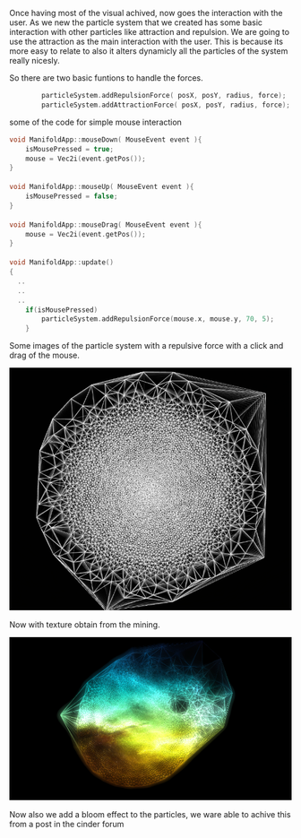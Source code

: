 Once having most of the visual achived, now goes the interaction with the user. As we new the particle system that we created has some basic interaction with other particles like attraction and repulsion. We are going to use the attraction as the main interaction with the user. This is because its more easy to relate to also it alters dynamicly all the particles of the system really nicesly. 

So there are two basic funtions to handle the forces.

```c
		particleSystem.addRepulsionForce( posX, posY, radius, force);
		particleSystem.addAttractionForce( posX, posY, radius, force);
```

some of the code for simple mouse interaction
```c
void ManifoldApp::mouseDown( MouseEvent event ){
	isMousePressed = true;
	mouse = Vec2i(event.getPos());
}

void ManifoldApp::mouseUp( MouseEvent event ){
	isMousePressed = false;
}

void ManifoldApp::mouseDrag( MouseEvent event ){
	mouse = Vec2i(event.getPos());
}

void ManifoldApp::update()
{
  ..
  ..
  ..
	if(isMousePressed)
		particleSystem.addRepulsionForce(mouse.x, mouse.y, 70, 5);
	}
```

Some images of the particle system with a repulsive force with a click and drag of the mouse.


![Manifold interaction](../project_images/minifold-move.png "set")

Now with texture obtain from the mining.

![Manifold interaction](../project_images/manifol_repulse.png "set")

Now also we add a bloom effect to the particles, we ware able to achive this from a post in the cinder forum





